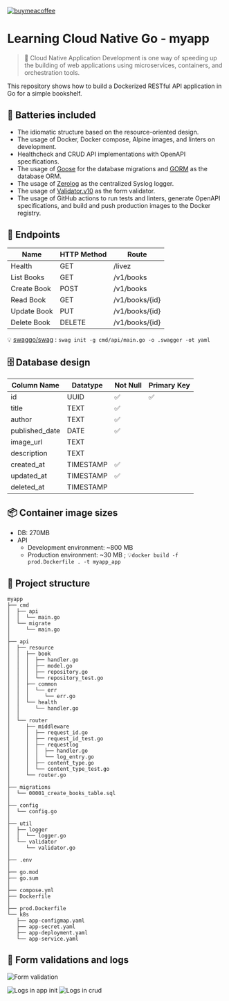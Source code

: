[![buymeacoffee](https://img.shields.io/badge/Buy%20me%20a%20coffee-dumindu-FFDD00?style=for-the-badge&logo=buymeacoffee&logoColor=ffffff&labelColor=333333)](https://www.buymeacoffee.com/dumindu)


# Learning Cloud Native Go - myapp
> 🌱 Cloud Native Application Development is one way of speeding up the building of web applications using microservices, containers, and orchestration tools.

This repository shows how to build a Dockerized RESTful API application in Go for a simple bookshelf.

## 🔋 Batteries included

- The idiomatic structure based on the resource-oriented design.
- The usage of Docker, Docker compose, Alpine images, and linters on development.
- Healthcheck and CRUD API implementations with OpenAPI specifications.
- The usage of [Goose](https://github.com/pressly/goose) for the database migrations and [GORM](https://gorm.io/) as the database ORM.
- The usage of [Zerolog](https://github.com/rs/zerolog) as the centralized Syslog logger.
- The usage of [Validator.v10](https://github.com/go-playground/validator) as the form validator.
- The usage of GitHub actions to run tests and linters, generate OpenAPI specifications, and build and push production images to the Docker registry.

## 🚀 Endpoints

| Name        | HTTP Method | Route          |
|-------------|-------------|----------------|
| Health      | GET         | /livez         |
| List Books  | GET         | /v1/books      |
| Create Book | POST        | /v1/books      |
| Read Book   | GET         | /v1/books/{id} |
| Update Book | PUT         | /v1/books/{id} |
| Delete Book | DELETE      | /v1/books/{id} |

💡 [swaggo/swag](https://github.com/swaggo/swag) : `swag init -g cmd/api/main.go -o .swagger -ot yaml`

## 🗄️ Database design

| Column Name    | Datatype  | Not Null | Primary Key |
|----------------|-----------|----------|-------------|
| id             | UUID      | ✅        | ✅           |
| title          | TEXT      | ✅        |             |
| author         | TEXT      | ✅        |             |
| published_date | DATE      | ✅        |             |
| image_url      | TEXT      |          |             |
| description    | TEXT      |          |             |
| created_at     | TIMESTAMP | ✅        |             |
| updated_at     | TIMESTAMP | ✅        |             |
| deleted_at     | TIMESTAMP |          |             |

## 📦 Container image sizes

- DB: 270MB
- API
    - Development environment: ~800 MB
    - Production environment: ~30 MB ; 💡`docker build -f prod.Dockerfile . -t myapp_app`

## 📁 Project structure

```shell
myapp
├── cmd
│  ├── api
│  │  └── main.go
│  └── migrate
│     └── main.go
│
├── api
│  ├── resource
│  │  ├── book
│  │  │  ├── handler.go
│  │  │  ├── model.go
│  │  │  ├── repository.go
│  │  │  └── repository_test.go
│  │  ├── common
│  │  │  └── err
│  │  │     └── err.go
│  │  └── health
│  │     └── handler.go
│  │
│  └── router
│     ├── middleware
│     │  ├── request_id.go
│     │  ├── request_id_test.go
│     │  ├── requestlog
│     │  │  ├── handler.go
│     │  │  └── log_entry.go
│     │  ├── content_type.go
│     │  └── content_type_test.go
│     └── router.go
│
├── migrations
│  └── 00001_create_books_table.sql
│
├── config
│  └── config.go
│
├── util
│  ├── logger
│  │  └── logger.go
│  └── validator
│     └── validator.go
│
├── .env
│
├── go.mod
├── go.sum
│
├── compose.yml
├── Dockerfile
│
├── prod.Dockerfile
└── k8s
   ├── app-configmap.yaml
   ├── app-secret.yaml
   ├── app-deployment.yaml
   └── app-service.yaml
```

## 📸 Form validations and logs
![Form validation](doc/assets/form_validation.png)

![Logs in app init](doc/assets/logs_app_init.png)
![Logs in crud](doc/assets/logs_crud.png)
